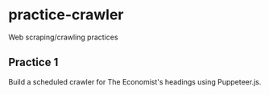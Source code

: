 # practice-crawler
Web scraping/crawling practices
## Practice 1
Build a scheduled crawler for The Economist's headings using Puppeteer.js.
